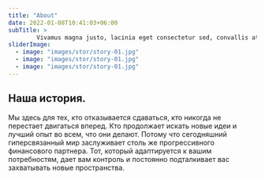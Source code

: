 ```yaml
---
title: "About"
date: 2022-01-08T10:41:03+06:00
subTitle: >
        Vivamus magna justo, lacinia eget consectetur sed, convallis at tellus. Vivamus magna justo, lacinia eget consectetur sed, convallis at tellus. Cras ultricies ligula sed magna dictum porta.
sliderImage:
  - image: "images/stor/story-01.jpg"
  - image: "images/stor/story-01.jpg"
  - image: "images/stor/story-01.jpg"
---
```

## Наша история.

Мы здесь для тех, кто отказывается сдаваться, кто никогда не перестает двигаться вперед. 
Кто продолжает искать новые идеи и лучший опыт во всем, что они делают. Потому что сегодняшний гиперсвязанный мир заслуживает столь же прогрессивного финансового партнера. Тот, который адаптируется к вашим потребностям, дает вам контроль и постоянно подталкивает вас захватывать новые пространства.
